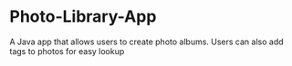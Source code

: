 # Photo-Library-App
A Java app that allows users to create photo albums. Users can also add tags to photos for easy lookup
